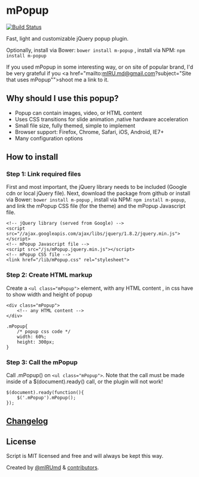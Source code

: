 mPopup
======
[![Build Status](https://travis-ci.org/mIRUmd/mPopup.png)](https://travis-ci.org/mIRUmd/mPopup)

Fast, light and customizable jQuery popup plugin.

Optionally, install via Bower: `bower install m-popup` ,
install via NPM: `npm install m-popup`

If you used mPopup in some interesting way, or on site of popular brand, I'd be very grateful if you <a href="mailto:mIRU.md@gmail.com?subject="Site that uses mPopup"">shoot me</a> a link to it.

## Why should I use this popup?
* Popup can contain images, video, or HTML content
* Uses CSS transitions for slide animation ,native hardware acceleration
* Small file size, fully themed, simple to implement
* Browser support: Firefox, Chrome, Safari, iOS, Android, IE7+
* Many configuration options


## How to install

### Step 1: Link required files
First and most important, the jQuery library needs to be included (Google cdn or local jQuery file). Next, download the package from github or install via Bower: `bower install m-popup` , install via NPM: `npm install m-popup`, and link the mPopup CSS file (for the theme) and the mPopup Javascript file.

````
<!-- jQuery library (served from Google) -->
<script src="//ajax.googleapis.com/ajax/libs/jquery/1.8.2/jquery.min.js"></script>
<!-- mPopup Javascript file -->
<script src="/js/mPopup.jquery.min.js"></script>
<!-- mPopup CSS file -->
<link href="/lib/mPopup.css" rel="stylesheet">
````

### Step 2: Create HTML markup
Create a `<ul class="mPopup">` element, with any HTML content , in css have to show width and height of popup

````
<div class="mPopup">
    <!-- any HTML content -->
</div>
````

````
.mPopup{
    /* popup css code */
    width: 60%;
    height: 300px;
}
````

### Step 3: Call the mPopup
Call .mPopup() on `<ul class="mPopup">`. Note that the call must be made inside of a $(document).ready() call, or the plugin will not work!

````
$(document).ready(function(){
    $('.mPopup').mPopup();
});
````

## [Changelog](https://github.com/mIRUmd/mPopup/releases)

## License

Script is MIT licensed and free and will always be kept this way.

Created by [@mIRUmd](http://twitter.com/mIRUmd) & [contributors](https://github.com/mIRUmd/mPopup/contributors).

